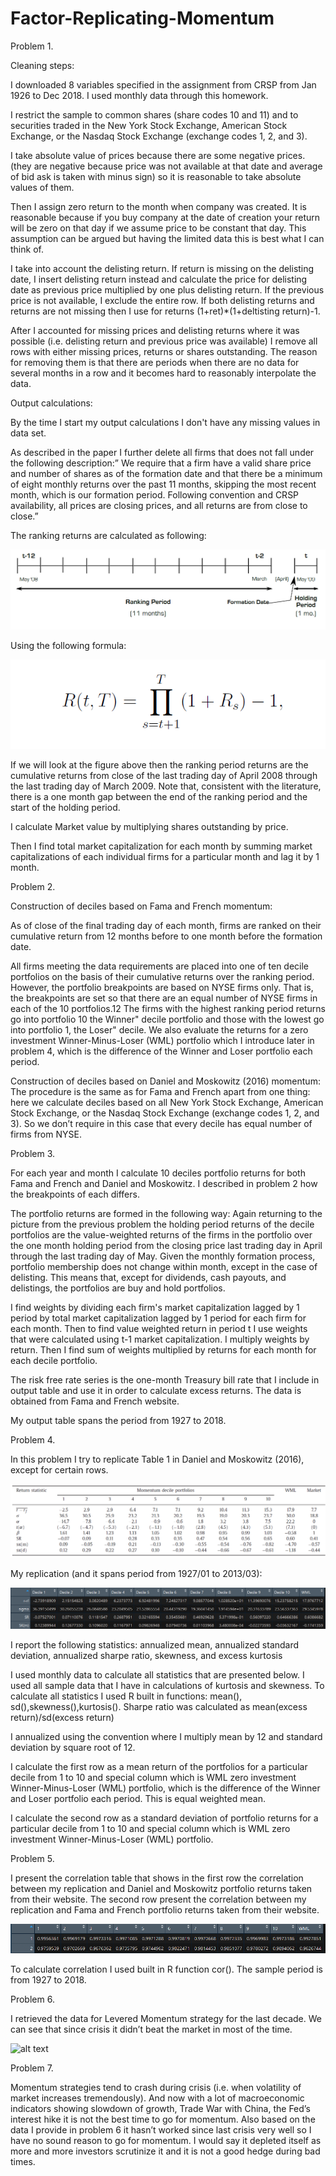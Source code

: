# Factor-Replicating-Momentum

Problem 1.

Cleaning steps:

I downloaded 8 variables specified in the assignment from CRSP from Jan 1926 to Dec 2018. I used monthly data through this homework. 

I restrict the sample to common shares (share codes 10 and 11) and to securities traded in the New York Stock Exchange, American Stock Exchange, or the Nasdaq Stock Exchange (exchange codes 1, 2, and 3).

I take absolute value of prices because there are some negative prices. (they are negative because price was not available at that date and average of bid ask is taken with minus sign) so it is reasonable to take absolute values of them.

Then I assign zero return to the month when company was created. It is reasonable because if you buy company at the date of creation your return will be zero on that day if we assume price to be constant that day. This assumption can be argued but having the limited data this is best what I can think of.

I take into account the delisting return. If return is missing on the delisting date, I insert delisting return instead and calculate the price for delisting date as previous price multiplied by one plus delisting return. If the previous price is not available, I exclude the entire row.  If both delisting returns and returns are not missing then I use for returns (1+ret)*(1+deltisting return)-1.

After I accounted for missing prices and delisting returns where it was possible (i.e. delisting return and previous price was available) I remove all rows with either missing prices, returns or shares outstanding. The reason for removing them is that there are periods when there are no data for several months in a row and it becomes hard to reasonably interpolate the data. 


Output calculations:

By the time I start my output calculations I don't have any missing values in data set.

As described in the paper I further delete all firms that does not fall under the following description:” We require that a firm have a valid share price and number of shares as of the formation date and that there be a minimum of eight monthly returns over the past 11 months, skipping the most recent month, which is our formation period. Following convention and CRSP availability, all prices are closing prices, and all returns are from close to close.”

The ranking returns are calculated as following:

![alt text](https://github.com/rustemshinkaruk/Factor-Replicating-Momentum/blob/master/table_1.png)

Using the following formula:

![alt text](https://github.com/rustemshinkaruk/Factor-Replicating-Momentum/blob/master/table_2.png)

If we will look at the figure above then the ranking period returns are the cumulative returns from close of the last trading day of April 2008 through the last trading day of March 2009. Note that, consistent with the literature, there is a one month gap between the end of the ranking period and the start of the holding period.

I calculate Market value by multiplying shares outstanding by price. 

Then I find total market capitalization for each month by summing market capitalizations of each individual firms for a particular month and lag it by 1 month.

Problem 2.

Construction of deciles based on Fama and French momentum:

As of close of the final trading day of each month, firms are ranked on their cumulative return from 12 months before to one month before the formation date. 

All firms meeting the data requirements are placed into one of ten decile portfolios on the basis of their cumulative returns over the ranking period. However, the portfolio
breakpoints are based on NYSE firms only. That is, the breakpoints are set so that
there are an equal number of NYSE firms in each of the 10 portfolios.12 The firms
with the highest ranking period returns go into portfolio 10 the Winner" decile
portfolio and those with the lowest go into portfolio 1, the Loser" decile. We also
evaluate the returns for a zero investment Winner-Minus-Loser (WML) portfolio which I introduce later in problem 4, which is the difference of the Winner and Loser portfolio each period.

Construction of deciles based on Daniel and Moskowitz (2016) momentum:
The procedure is the same as for Fama and French apart from one thing: here we calculate deciles based on all New York Stock Exchange, American Stock Exchange, or the Nasdaq Stock Exchange (exchange codes 1, 2, and 3). So we don’t require in this case that every decile has equal number of firms from NYSE.

Problem 3.

For each year and month I calculate 10 deciles portfolio returns for both Fama and French and Daniel and Moskowitz. I described in problem 2 how the breakpoints of each differs. 

The portfolio returns are formed in the following way:
Again returning to the picture from the previous problem the holding period returns of the decile portfolios are the value-weighted returns of the firms in the portfolio over the one month holding period from the closing price last trading day in April through the last trading day of May. Given the monthly formation process, portfolio membership does not change within month, except in the case of delisting. This means that, except for dividends, cash payouts, and delistings, the portfolios are buy and hold portfolios. 

I find weights by dividing each firm's market capitalization lagged by 1 period by total market capitalization lagged by 1 period for each firm for each month. Then to find value weighted return in period t I use weights that were calculated using t-1 market capitalization. I multiply weights by return. Then I find sum of weights multiplied by returns for each month for each decile portfolio.

The risk free rate series is the one-month Treasury bill rate that I include in output table and use it in order to calculate excess returns. The data is obtained from Fama and French website.

My output table spans the period from 1927 to 2018.

Problem 4.

In this problem I try to replicate Table 1 in Daniel and Moskowitz (2016), except for certain rows.

![alt text](https://github.com/rustemshinkaruk/Factor-Replicating-Momentum/blob/master/table_3.png)

My replication (and it spans period from 1927/01 to 2013/03):

![alt text](https://github.com/rustemshinkaruk/Factor-Replicating-Momentum/blob/master/table_4.png)

I report the following  statistics: annualized mean, annualized standard deviation, annualized sharpe ratio, skewness, and excess kurtosis

I used monthly data to calculate all statistics that are presented below. I used all sample data that I have in calculations of kurtosis and skewness. To calculate all statistics I used R built in functions: mean(), sd(),skewness(),kurtosis(). Sharpe ratio was calculated as mean(excess return)/sd(excess return)

I annualized using the convention where I multiply mean by 12 and standard deviation by square root of 12. 

I calculate the first row as a mean return of the portfolios for a particular decile from 1 to 10 and special column which is WML zero investment Winner-Minus-Loser (WML) portfolio, which is the difference of the Winner and Loser portfolio each period. This is equal weighted mean. 

I calculate the second row as a standard deviation of portfolio returns for a particular decile from 1 to 10 and special column which is WML zero investment Winner-Minus-Loser (WML) portfolio.

Problem 5.

I present the correlation table that shows in the first row the correlation between my replication and Daniel and Moskowitz portfolio returns taken from their website. The second row present the correlation between my replication and Fama and French portfolio returns taken from their website. 

![alt text](https://github.com/rustemshinkaruk/Factor-Replicating-Momentum/blob/master/table_5.png)

To calculate correlation I used built in R function cor(). The sample period is from 1927 to 2018.



Problem 6.

I retrieved the data for Levered Momentum strategy for the last decade. We can see that since crisis it didn’t beat the market in most of the time. 


![alt text](https://github.com/rustemshinkaruk/Factor-Replicating-Momentum/blob/master/table_6.png)



Problem 7.

Momentum strategies tend to crash during crisis (i.e. when volatility of market increases tremendously). And now with a lot of macroeconomic indicators showing slowdown of growth, Trade War with China,  the Fed’s interest hike it is not the best time to go for momentum. Also based on the data I provide in problem 6 it hasn’t worked since last crisis very well so I have no sound reason to go for momentum. I would say it depleted itself as more and more investors scrutinize it and it is not a good hedge during bad times.





